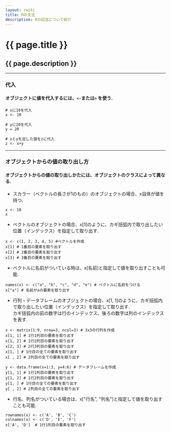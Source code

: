 ```yaml
---
layout: rwiki
title: Rの文法
description: Rの記法について紹介
---
```


# {{ page.title }}
## {{ page.description }}

***  
### 代入  
#### オブジェクトに値を代入するには、`<-`または`=` を使う.  
  
```
# xに10を代入
x <- 10 

# yに20を代入
y = 20 

# xとyを足した値をzに代入
z <- x+y 
```
  
***  
### オブジェクトからの値の取り出し方
#### オブジェクトからの値の取り出しかたには、オブジェクトのクラスによって異なる.

- スカラー（ベクトルの長さが1のもの）のオブジェクトの場合、x自体が値を持つ.  
```
x <- 10
x
```

- ベクトルのオブジェクトの場合、x[1]のように、カギ括弧内で取り出したい位置（インデックス）を指定して取り出す.  
```
x <- c(1, 2, 3, 4, 5) #ベクトルを作成
x[1] # 1番目の要素を取り出す
x[2] # 2番目の要素を取り出す
x[3] # 3番目の要素を取り出す
```
- ベクトルに名前がついている時は、x[名前]と指定して値を取り出すことも可能.  
```
names(x) <- c("a", "b", "c", "d", "e") # ベクトルに名前をつける
x["a"] # 名前がaの要素を取り出す
```

- 行列・データフレームのオブジェクトの場合、x[1, 1]のように、カギ括弧内で取り出したい位置（インデックス）を指定して取り出す.  
  カギ括弧内の前の数字は行のインデックス、後ろの数字は列のインデックスを表す.  
```r:matrix
x <- matrix(1:9, nrow=3, ncol=3) # 3x3の行列を作成
x[1, 1] # 1行1列目の要素を取り出す
x[1, 2] # 1行2列目の要素を取り出す
x[2, 3] # 2行3列目の要素を取り出す
x[1, ] # 1行目の全ての要素を取り出す
x[ , 2] # 2列目の全ての要素を取り出す
```
```r:data.frame
y <- data.frame(x=1:3, y=4:6) # データフレームを作成
y[1, 1] # 1行1列目の要素を取り出す
y[1, 2] # 1行2列目の要素を取り出す
y[1, ] # 1行目の全ての要素を取り出す
y[ , 2] # 2列目の全ての要素を取り出す
```
- 行名、列名がついている場合は、x["行名", "列名"]と指定して値を取り出すことも可能.  
```r:data.frame2
rownames(x) <- c('A', 'B', 'C')
colnames(x) <- c('D', 'E', 'F')
x['A', 'D']  # 1行1列目の要素を取り出す
```  
